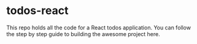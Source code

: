 # todos-react
This repo holds all the code for a React todos application. You can follow the step by step guide to building the awesome project here.
